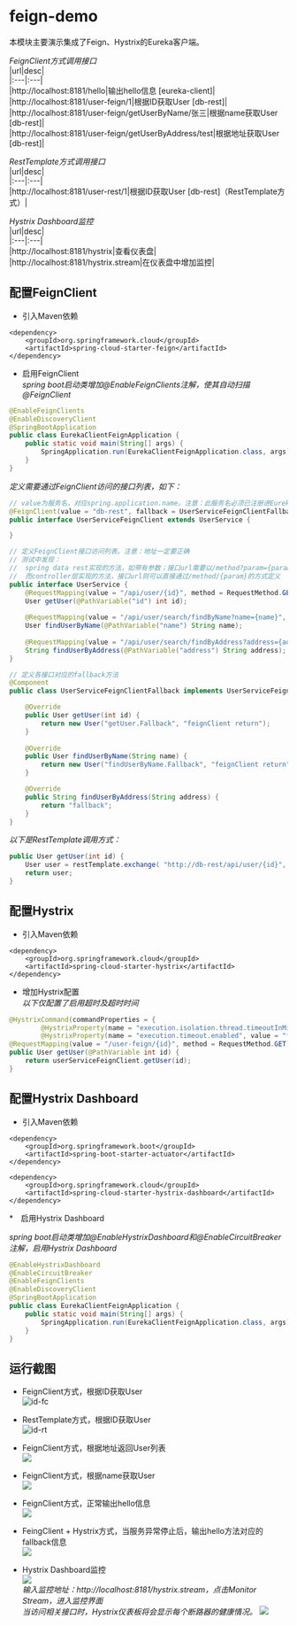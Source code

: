 # feign-demo
本模块主要演示集成了Feign、Hystrix的Eureka客户端。  


_FeignClient方式调用接口_  
|url|desc|  
|:---|:---|  
|http://localhost:8181/hello|输出hello信息 [eureka-client]|  
|http://localhost:8181/user-feign/1|根据ID获取User [db-rest]|  
|http://localhost:8181/user-feign/getUserByName/张三|根据name获取User [db-rest]|  
|http://localhost:8181/user-feign/getUserByAddress/test|根据地址获取User [db-rest]|  


_RestTemplate方式调用接口_   
|url|desc|  
|:---|:---|  
|http://localhost:8181/user-rest/1|根据ID获取User [db-rest]（RestTemplate方式）|  


_Hystrix Dashboard监控_  
|url|desc|  
|:---|:---|    
|http://localhost:8181/hystrix|查看仪表盘|  
|http://localhost:8181/hystrix.stream|在仪表盘中增加监控|  

## 配置FeignClient

* 引入Maven依赖  
``` maven
<dependency>
	<groupId>org.springframework.cloud</groupId>
	<artifactId>spring-cloud-starter-feign</artifactId>
</dependency>
```

* 启用FeignClient  
_spring boot启动类增加@EnableFeignClients注解，使其自动扫描@FeignClient_  
``` java
@EnableFeignClients
@EnableDiscoveryClient
@SpringBootApplication
public class EurekaClientFeignApplication {
	public static void main(String[] args) {
		SpringApplication.run(EurekaClientFeignApplication.class, args);
	}
}
```

_定义需要通过FeignClient访问的接口列表，如下：_  
``` java
// value为服务名，对应spring.application.name。注意：此服务名必须已注册进Eureka服务中心
@FeignClient(value = "db-rest", fallback = UserServiceFeignClientFallback.class)
public interface UserServiceFeignClient extends UserService {

}

// 定义FeignClient接口访问列表。注意：地址一定要正确
// 测试中发现：
//  spring data rest实现的方法，如带有参数；接口url需要以/method?param={param}的方式定义；
//  而controller层实现的方法，接口url则可以直接通过/method/{param}的方式定义
public interface UserService {
	@RequestMapping(value = "/api/user/{id}", method = RequestMethod.GET, produces = MediaType.APPLICATION_JSON_VALUE, consumes = MediaType.APPLICATION_JSON_VALUE)
    User getUser(@PathVariable("id") int id);
	
	@RequestMapping(value = "/api/user/search/findByName?name={name}", method = RequestMethod.GET, produces = MediaType.APPLICATION_JSON_VALUE, consumes = MediaType.APPLICATION_JSON_VALUE)
	User findUserByName(@PathVariable("name") String name);
	
	@RequestMapping(value = "/api/user/search/findByAddress?address={address}", method = RequestMethod.GET)
	String findUserByAddress(@PathVariable("address") String address);
}

// 定义各接口对应的fallback方法
@Component
public class UserServiceFeignClientFallback implements UserServiceFeignClient {

	@Override
	public User getUser(int id) {
		return new User("getUser.Fallback", "feignClient return");
	}
	
	@Override
	public User findUserByName(String name) {
		return new User("findUserByName.Fallback", "feignClient return");
	}

	@Override
	public String findUserByAddress(String address) {
		return "fallback";
	}
}
```

_以下是RestTemplate调用方式：_
``` java
public User getUser(int id) {
	User user = restTemplate.exchange( "http://db-rest/api/user/{id}", HttpMethod.GET, null, new ParameterizedTypeReference<User>() { }, id).getBody();
	return user; 
}
```

## 配置Hystrix

* 引入Maven依赖  
``` maven
<dependency>
	<groupId>org.springframework.cloud</groupId>
	<artifactId>spring-cloud-starter-hystrix</artifactId>
</dependency>
```

* 增加Hystrix配置  
_以下仅配置了启用超时及超时时间_  
``` java
@HystrixCommand(commandProperties = {
		@HystrixProperty(name = "execution.isolation.thread.timeoutInMilliseconds", value = "1000"),
		@HystrixProperty(name = "execution.timeout.enabled", value = "false") })
@RequestMapping(value = "/user-feign/{id}", method = RequestMethod.GET)
public User getUser(@PathVariable int id) {
	return userServiceFeignClient.getUser(id);
}
```

## 配置Hystrix Dashboard
* 引入Maven依赖  

``` maven  
<dependency>
	<groupId>org.springframework.boot</groupId>
	<artifactId>spring-boot-starter-actuator</artifactId>
</dependency>

<dependency>
	<groupId>org.springframework.cloud</groupId>
	<artifactId>spring-cloud-starter-hystrix-dashboard</artifactId>
</dependency>
```  

*　启用Hystrix Dashboard  

_spring boot启动类增加@EnableHystrixDashboard和@EnableCircuitBreaker注解，启用Hystrix Dashboard_  

``` java
@EnableHystrixDashboard
@EnableCircuitBreaker
@EnableFeignClients
@EnableDiscoveryClient
@SpringBootApplication
public class EurekaClientFeignApplication {
	public static void main(String[] args) {
		SpringApplication.run(EurekaClientFeignApplication.class, args);
	}
}
```


## 运行截图
* FeignClient方式，根据ID获取User  
![id-fc](../_images/feign-demo/findUserById-fc.jpg)  

* RestTemplate方式，根据ID获取User  
![id-rt](../_images/feign-demo/findUserById-rt.jpg)  

* FeignClient方式，根据地址返回User列表  
![](../_images/feign-demo/getUserByAddress.jpg)  

* FeignClient方式，根据name获取User  
![](../_images/feign-demo/getUserByName.jpg)  

* FeignClient方式，正常输出hello信息  
![](../_images/feign-demo/hello.jpg)  

* FeingClient + Hystrix方式，当服务异常停止后，输出hello方法对应的fallback信息    
![](../_images/feign-demo/hello-fallback.jpg)  

* Hystrix Dashboard监控  
![](../_images/feign-demo/hystrix.jpg)  
_输入监控地址：http://localhost:8181/hystrix.stream，点击Monitor Stream，进入监控界面_  
_当访问相关接口时，Hystrix仪表板将会显示每个断路器的健康情况。_
![](../_images/feign-demo/hystrix.stream.jpg)  
